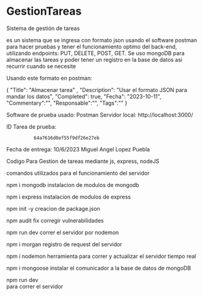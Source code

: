 # GestionTareas
Sistema de gestión de tareas


es un sistema que se ingresa con formato json usando el software postman para
hacer pruebas y tener el funcionamiento optimo del back-end, utilizando endpoints:
PUT, DELETE, POST, GET.
Se uso mongoDB para almacenar las tareas y poder tener un registro en la base de datos
asi recurrir cuando se necesite

Usando este formato en postman:


{
    "Title": "Almacenar tarea" ,
    "Description": "Usar el formato JSON para mandar los datos",
    "Completed": true,
    "Fecha": "2023-10-11",
    "Commentary":"",
    "Responsable":"",
    "Tags":""
}

Software de prueba usado:
              Postman
Servidor local:
              http://localhost:3000/

ID Tarea de prueba:

              64a7616d0ef55f9df26e27eb

Fecha de entrega: 10/6/2023
Miguel Angel Lopez Puebla

 Codigo Para Gestion de tareas mediante js, express, nodeJS


comandos utilizados para el funcionamiento del servidor

npm i mongodb
        instalacion de modulos de mongodb

npm i express
        instalacion de modulos de express

npm init -y
        creacion de package.json

npm audit fix
        corregir vulnerabilidades

npm run dev
        correr el servidor por nodemon

npm i morgan
        registro de request del servidor

npm i nodemon
        herramienta para correr y actualizar el servidor tiempo real

npm i mongoose
        instalar el comunicador a la base de datos de mongoDB
        
npm run dev     
        para correr el servidor